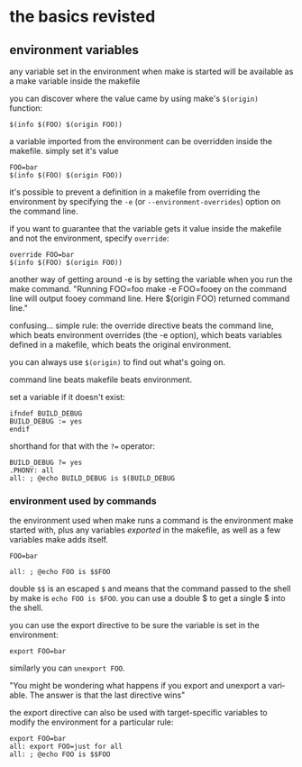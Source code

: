 # the basics revisted

## environment variables
any variable set in the environment when make is started will be available as a make variable inside the makefile

you can discover where the value came by using make's `$(origin)` function:
```
$(info $(FOO) $(origin FOO))
```

a variable imported from the environment can be overridden inside the makefile. simply set it's value
```
FOO=bar
$(info $(FOO) $(origin FOO))
```

it's possible to prevent a definition in a makefile from overriding the environment by specifying the `-e` (or `--environment-overrides`) option on the command line.

if you want to guarantee that the variable gets it value inside the makefile and not the environment, specify `override`:
```
override FOO=bar
$(info $(FOO) $(origin FOO))
```

another way of getting around -e is by setting the variable when you run the make command. "Running FOO=foo make -e FOO=fooey on the command line will output fooey command line. Here $(origin FOO) returned command line."

confusing... simple rule: the override directive beats the command line, which beats environment overrides (the -e option), which beats variables defined in a makefile, which beats the original environment.

you can always use `$(origin)` to find out what's going on.

command line beats makefile beats environment.

set a variable if it doesn't exist:
```
ifndef BUILD_DEBUG
BUILD_DEBUG := yes
endif
```

shorthand for that with the `?=` operator:
```
BUILD_DEBUG ?= yes
.PHONY: all
all: ; @echo BUILD_DEBUG is $(BUILD_DEBUG
```


### environment used by commands
the environment used when make runs a command is the environment make started with, plus any variables *exported* in the makefile, as well as a few variables make adds itself.

```
FOO=bar

all: ; @echo FOO is $$FOO
```

double `$$` is an escaped `$` and means that the command passed to the shell by make is `echo FOO is $FOO`. you can use a double $ to get a single $ into the shell.

you can use the export directive to be sure the variable is set in the environment:
```
export FOO=bar
```

similarly you can `unexport FOO`.

"You might be wondering what happens if you export and unexport a vari­able. The answer is that the last directive wins"

the export directive can also be used with target-specific variables to modify the environment for a particular rule:
```
export FOO=bar
all: export FOO=just for all
all: ; @echo FOO is $$FOO
```
